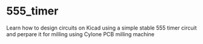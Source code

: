 # 555_timer
Learn how to design circuits on Kicad using a simple stable 555 timer circuit and perpare it for milling using Cylone PCB milling machine
